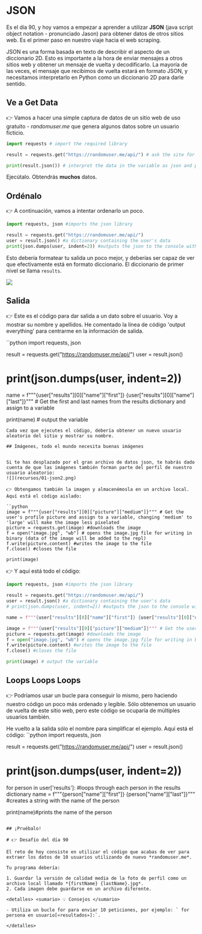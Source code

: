 # JSON

Es el día 90, y hoy vamos a empezar a aprender a utilizar **JSON** (java script object notation - pronunciado Jason) para obtener datos de otros sitios web. Es el primer paso en nuestro viaje hacia el web scraping.

JSON es una forma basada en texto de describir el aspecto de un diccionario 2D. Esto es importante a la hora de enviar mensajes a otros sitios web y obtener un mensaje de vuelta y decodificarlo. La mayoría de las veces, el mensaje que recibimos de vuelta estará en formato JSON, y necesitamos interpretarlo en Python como un diccionario 2D para darle sentido.

## Ve a Get Data

👉 Vamos a hacer una simple captura de datos de un sitio web de uso gratuito - *randomuser.me* que genera algunos datos sobre un usuario ficticio.
```python
import requests # import the required library

result = requests.get("https://randomuser.me/api/") # ask the site for data and store it in a variable

print(result.json()) # interpret the data in the variable as json and print it.
```
Ejecútalo. Obtendrás **muchos** datos.

## Ordénalo
👉 A continuación, vamos a intentar ordenarlo un poco.

```python
import requests, json #imports the json library

result = requests.get("https://randomuser.me/api/")
user = result.json() #a dictionary containing the user's data
print(json.dumps(user, indent=2)) #outputs the json to the console with an indent to make it more readable.
```
Esto debería formatear tu salida un poco mejor, y deberías ser capaz de ver que efectivamente está en formato diccionario. El diccionario de primer nivel se llama `results`.

![](recursos/01-json1.png)

## Salida
👉 Este es el código para dar salida a un dato sobre el usuario. Voy a mostrar su nombre y apellidos.  He comentado la línea de código 'output everything' para centrarme en la información de salida.


``python
import requests, json 

result = requests.get("https://randomuser.me/api/")
user = result.json() 
# print(json.dumps(user, indent=2)) 

name = f"""{user["results"][0]["name"]["first"]} {user["results"][0]["name"]["last"]}""" # Get the first and last names from the results dictionary and assign to a variable

print(name) # output the variable
```
Cada vez que ejecutes el código, debería obtener un nuevo usuario aleatorio del sitio y mostrar su nombre.

## Imágenes, todo el mundo necesita buenas imágenes


Si te has desplazado por el gran archivo de datos json, te habrás dado cuenta de que las imágenes también forman parte del perfil de nuestro usuario aleatorio:
![](recursos/01-json2.png)

👉 Obtengamos también la imagen y almacenémosla en un archivo local. Aquí está el código aislado:

``python
image = f"""{user["results"][0]["picture"]["medium"]}""" # Get the user's profile picture and assign to a variable, changing 'medium' to 'large' will make the image less pixelated
picture = requests.get(image) #downloads the image
f = open("image.jpg", "wb") # opens the image.jpg file for writing in binary (data of the image will be added to the repl)
f.write(picture.content) #writes the image to the file  
f.close() #closes the file

print(image)
```
👉 Y aquí está todo el código:

```python
import requests, json #imports the json library

result = requests.get("https://randomuser.me/api/")
user = result.json() #a dictionary containing the user's data
# print(json.dumps(user, indent=2)) #outputs the json to the console with an indent to make it more readable.

name = f"""{user["results"][0]["name"]["first"]} {user["results"][0]["name"]["last"]}""" # Get the first and last names from the results dictionary and assign to a variable

image = f"""{user["results"][0]["picture"]["medium"]}""" # Get the user's profile picture and assign to a variable, changing 'medium' to 'large' will make the image less pixelated
picture = requests.get(image) #downloads the image
f = open("image.jpg", "wb") # opens the image.jpg file for writing in binary (data of the image is added to the repl)
f.write(picture.content) #writes the image to the file  
f.close() #closes the file

print(image) # output the variable

```

## Loops Loops Loops
👉 Podríamos usar un bucle para conseguir lo mismo, pero haciendo nuestro código un poco más ordenado y legible. Sólo obtenemos un usuario de vuelta de este sitio web, pero este código se ocuparía de múltiples usuarios también.

He vuelto a la salida sólo el nombre para simplificar el ejemplo. Aquí está el código:
``python
import requests, json

result = requests.get("https://randomuser.me/api/")
user = result.json()
# print(json.dumps(user, indent=2)) 

for person in user['results']: #loops through each person in the results dictionary
  name = f"""{person["name"]["first"]} {person["name"]["last"]}""" #creates a string with the name of the person

  print(name)#prints the name of the person
```

## ¡Pruébalo!

# 👉 Desafío del día 90

El reto de hoy consiste en utilizar el código que acabas de ver para extraer los datos de 10 usuarios utilizando de nuevo *randomuser.me*.

Tu programa debería:

1. Guardar la versión de calidad media de la foto de perfil como un archivo local llamado *{firstName} {lastName}.jpg*.
2. Cada imagen debe guardarse en un archivo diferente.
    
<detalles> <sumario> 💡 Consejos </sumario>
  
- Utiliza un bucle for para enviar 10 peticiones, por ejemplo: ` for persona en usuario[«resultados»]:`.

</detalles>